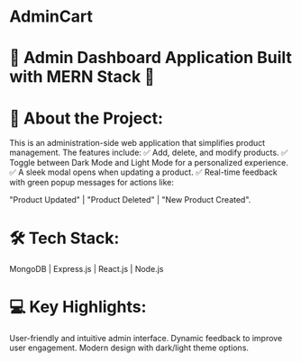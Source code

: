 # AdminCart

# 🚀 Admin Dashboard Application Built with MERN Stack 🚀

# 🎯 About the Project:
This is an administration-side web application that simplifies product management. The features include:
✅ Add, delete, and modify products.
✅ Toggle between Dark Mode and Light Mode for a personalized experience.
✅ A sleek modal opens when updating a product.
✅ Real-time feedback with green popup messages for actions like:

"Product Updated" | "Product Deleted" | "New Product Created".
# 🛠️ Tech Stack:
MongoDB | Express.js | React.js | Node.js

# 💻 Key Highlights:

User-friendly and intuitive admin interface.
Dynamic feedback to improve user engagement.
Modern design with dark/light theme options.
